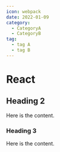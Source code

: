 ```yaml
---
icon: webpack
date: 2022-01-09
category:
  - CategoryA
  - CategoryB
tag:
  - tag A  
  - tag B
---
```


# React

## Heading 2

Here is the content.

### Heading 3

Here is the content.
